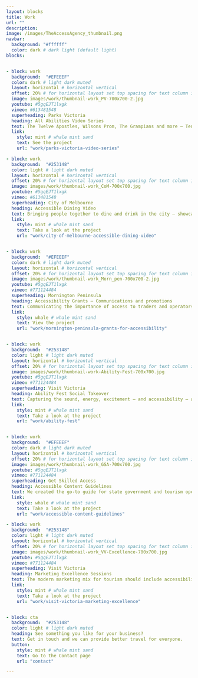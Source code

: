```yaml
---
layout: blocks
title: Work
url: ""
description:
image: /images/TheAccessAgency_thumbnail.png
navbar:
  background: "#ffffff"
  color: dark # dark light (default light)
blocks:


- block: work
  background:  "#EFEEEF"
  color: dark # light dark muted
  layout: horizontal # horizontal vertical
  offset: 20% # for horizontal layout set top spacing for text column in percentages eg 25%
  image: images/work/thumbnail-work_PV-700x700-2.jpg
  youtube: #5gqEJT1lxgk
  vimeo: #613481548
  superheading: Parks Victoria
  heading: All Abilities Video Series
  text: The Twelve Apostles, Wilsons Prom, The Grampians and more – Ten iconic Victorian Parks visited and showcased through the eyes of someone with reduced mobility.
  link:
    style: mint # whale mint sand
    text: See the project
    url: "work/parks-victoria-video-series"

- block: work
  background:  "#253148"
  color: light # light dark muted
  layout: horizontal # horizontal vertical
  offset: 20% # for horizontal layout set top spacing for text column in percentages eg 25%
  image: images/work/thumbnail-work_CoM-700x700.jpg
  youtube: #5gqEJT1lxgk
  vimeo: #613481548
  superheading: City of Melbourne
  heading: Accessible Dining Video
  text: Bringing people together to dine and drink in the city – showcasing options for all budgets, all tastes, and all abilities.
  link:
    style: mint # whale mint sand
    text: Take a look at the project
    url: "work/city-of-melbourne-accessible-dining-video"


- block: work
  background:  "#EFEEEF"
  color: dark # light dark muted
  layout: horizontal # horizontal vertical
  offset: 20% # for horizontal layout set top spacing for text column in percentages eg 25%
  image: images/work/thumbnail-work_Morn_pen-700x700-2.jpg
  youtube: #5gqEJT1lxgk
  vimeo: #771124484
  superheading: Mornington Peninsula
  heading: Accessibility Grants – Communications and promotions
  text: Communicating the importance of access to traders and operators to drive grant applications and ultimately, better visitor experiences.
  link:
    style: whale # whale mint sand
    text: View the project
    url: "work/mornington-peninsula-grants-for-accessibility"


- block: work
  background:  "#253148"
  color: light # light dark muted
  layout: horizontal # horizontal vertical
  offset: 20% # for horizontal layout set top spacing for text column in percentages eg 25%
  image: images/work/thumbnail-work-Ability-Fest-700x700.jpg
  youtube: #5gqEJT1lxgk
  vimeo: #771124484
  superheading: Visit Victoria
  heading: Ability Fest Social Takeover
  text: Capturing the sound, energy, excitement – and accessibility – at Australia’s premier accessible music festival.
  link:
    style: mint # whale mint sand
    text: Take a look at the project
    url: "work/ability-fest"


- block: work
  background:  "#EFEEEF"
  color: dark # light dark muted
  layout: horizontal # horizontal vertical
  offset: 20% # for horizontal layout set top spacing for text column in percentages eg 25%
  image: images/work/thumbnail-work_GSA-700x700.jpg
  youtube: #5gqEJT1lxgk
  vimeo: #771124484
  superheading: Get Skilled Access
  heading: Accessible Content Guidelines
  text: We created the go-to guide for state government and tourism operators in Queensland. Working with Get Skilled Access on the Accessibe Tourism Project.
  link:
    style: whale # whale mint sand
    text: Take a look at the project
    url: "work/accessible-content-guidelines"

- block: work
  background:  "#253148"
  color: light # light dark muted
  layout: horizontal # horizontal vertical
  offset: 20% # for horizontal layout set top spacing for text column in percentages eg 25%
  image: images/work/thumbnail-work_VV-Excellence-700x700.jpg
  youtube: #5gqEJT1lxgk
  vimeo: #771124484
  superheading: Visit Victoria
  heading: Marketing Excellence Sessions
  text: The modern marketing mix for tourism should include accessibility. We provided sessions to Victorian tourism operators, so they can get started.
  link:
    style: mint # whale mint sand
    text: Take a look at the project
    url: "work/visit-victoria-marketing-excellence"


- block: cta
  background:  "#253148"
  color: light # light dark muted
  heading: See something you like for your business?
  text: Get in touch and we can provide better travel for everyone.
  button:
    style: mint # whale mint sand
    text: Go to the Contact page
    url: "contact"

---
```

